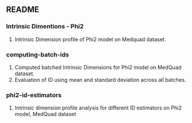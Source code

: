 ## README
### Intrinsic Dimentions - Phi2
1. Intrinsic Dimension profile of Phi2 model on Medquad dataset. 

### computing-batch-ids
1. Computed batched Intrinsic Dimensions for Phi2 model on MedQuad dataset.
2. Evaluation of ID using mean and standard deviation across all batches.

### phi2-id-estimators
1. Intrinsic dimension profile analysis for different ID estimators on Phi2 model, MedQuad dataset
